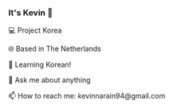 ### It's Kevin 👋

💻 Project Korea
<p>
🌐 Based in The Netherlands
<p>
<p>
🌱 Learning Korean!
<p>
<p>
💬 Ask me about anything
<p>
📫 How to reach me: kevinnarain94@gmail.com

